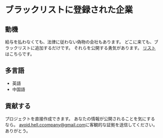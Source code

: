 # ブラックリストに登録された企業

## 動機

給与を払わなくても、法律に従わない偽物の会社もあります。 どこに来ても、ブラックリストに追加するだけです。 
それらを公開する勇気があります。 [リスト](blacklist.md)はこちらです。

## 多言語

* 英語
* 中国語

## 貢献する

プロジェクトを直接作成できます。 あなたの情報が公開されることを気にするなら。 
[avoid.hell.ccompany@gmail.com](mailto:avoid.hell.ccompany@gmail.com)に客観的な証拠を送信してください。 ありがとう。
